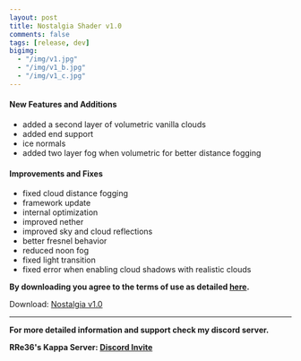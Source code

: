 ```yaml
---
layout: post
title: Nostalgia Shader v1.0
comments: false
tags: [release, dev]
bigimg: 
  - "/img/v1.jpg"
  - "/img/v1_b.jpg"
  - "/img/v1_c.jpg"
---
```


#### New Features and Additions

* added a second layer of volumetric vanilla clouds
* added end support
* ice normals
* added two layer fog when volumetric for better distance fogging

#### Improvements and Fixes

* fixed cloud distance fogging
* framework update
* internal optimization
* improved nether
* improved sky and cloud reflections
* better fresnel behavior
* reduced noon fog
* fixed light transition
* fixed error when enabling cloud shadows with realistic clouds

**By downloading you agree to the terms of use as detailed [here](https://rre36.github.io/nostalgia_shader_web/license/).**

Download: [Nostalgia v1.0](https://github.com/rre36/glsl_nostalgia/releases/download/v1.0/Nostalgia_v1.0.zip)

***

**For more detailed information and support check my discord server.**

**RRe36's Kappa Server: [Discord Invite](https://discord.gg/y5xzQ6H)**